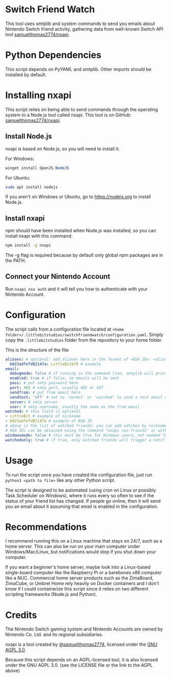 # Switch Friend Watch
This tool uses smtplib and system commands to send you emails about Nintendo Switch friend activity, gathering data from well-known Switch API tool [samuelthomas2774/nxapi](https://github.com/samuelthomas2774/nxapi).

# Python Dependencies
This script depends on PyYAML and smtplib. Other imports should be installed by default.

# Installing nxapi
This script relies on being able to send commands through the operating system to a Node.js tool called nxapi. This tool is on GitHub: [samuelthomas2774/nxapi](https://github.com/samuelthomas2774/nxapi).

## Install Node.js
nxapi is based on Node.js, so you will need to install it.

For Windows:
```powershell
winget install OpenJS.NodeJS
```

For Ubuntu:
```bash
sudo apt install nodejs
```

If you aren't on Windows or Ubuntu, go to https://nodejs.org to install Node.js.

## Install nxapi
npm should have been installed when Node.js was installed, so you can install nxapi with this command:
```bash
npm install -g nxapi
```
The -g flag is required because by default only global npm packages are in the PATH.

## Connect your Nintendo Account
Run `nxapi nso auth` and it will tell you how to authenticate with your Nintendo Account.

# Configuration
The script calls from a configuration file located at `<home folder>/.littlebitstudios/switchfriendwatch/configuration.yaml`. Simply copy the `.littlebitstudios` folder from the repository to your home folder.

This is the structure of the file:
```yaml
aliases: # optional: add aliases here in the format of <NSA ID>: <alias>
  b023adfefd82147a: LittleBit670 # example
email:
  debugmode: false # if running in the command line, smtplib will print debug info if this is true
  enabled: true # if false, no emails will be sent
  pass: # put smtp password here
  port: 465 # smtp port, usually 465 or 587
  sendfrom: # put from email here
  sendtest: 'off' # set to 'normal' or 'watched' to send a test email on next run, must be reset to off otherwise it will keep sending test emails
  server: # smtp server
  user: # smtp username, usually the same as the from email
watched: # this field is optional
- LittleBit # example of nickname
- b023adfefd82147a # example of NSA ID
# above is the list of watched friends; you can add watches by nickname or NSA ID
# NSA IDs can be obtained using the command "nxapi nso friends" or with the nxapi desktop app
windowsmode: false # this must be true for Windows users; not needed for MacOS or Linux
watchedonly: true # if true, only watched friends will trigger a notification; the watched list is required if this is true
``` 

# Usage
To run the script once you have created the configuration file, just run `python3 <path to file>` like any other Python script.

The script is designed to be automated (using cron on Linux or possibly Task Scheduler on Windows), where it runs every so often to see if the status of your friend list has changed. If people go online, then it will send you an email about it assuming that email is enabled in the configuration.

# Recommendations
I recommend running this on a Linux machine that stays on 24/7, such as a home server. This can also be run on your main computer under Windows/Mac/Linux, but notifications would stop if you shut down your computer. 

If you want a beginner's home server, maybe look into a Linux-based single-board computer like the Raspberry Pi or a barebones x86 computer like a NUC. Commercial home server products such as the ZimaBoard, ZimaCube, or Umbrel Home rely heavily on Docker containers and I don't know if I could containerize this script since it relies on two different scripting frameworks (Node.js and Python).

# Credits
The Nintendo Switch gaming system and Nintendo Accounts are owned by Nintendo Co. Ltd. and its regional subsidiaries.

nxapi is a tool created by [@samuelthomas2774](https://github.com/samuelthomas2774), licensed under the [GNU AGPL 3.0](https://www.gnu.org/licenses/agpl-3.0).

Because this script depends on an AGPL-licensed tool, it is also licensed under the GNU AGPL 3.0. (see the LICENSE file or the link to the AGPL above)
